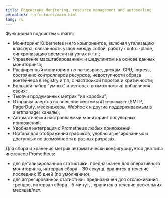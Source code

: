 ```yaml
---
title: Подсистема Monitoring, resource management and autoscaling
permalink: ru/features/marm.html
lang: ru
---
```


<!--Не надо писать про-->
<!-- - 010-operator-prometheus-crd-->
<!-- - 010-prometheus-crd-->
<!-- - 010-vertical-pod-autoscaler-crd-->

<!--Отсутствует информация по -->
<!-- - 301-prometheus-metrics-adapter-->
<!-- - 302-vertical-pod-autoscaler-->
<!-- - 303-prometheus-pushgateway-->
<!-- - 340-extended-monitoring-->
<!-- - 340-monitoring-applications-->
<!-- - 340-monitoring-custom-->
<!-- - 340-monitoring-kubernetes-control-plane-->
<!-- - 340-monitoring-ping-->
<!-- - 400-descheduler-->

<!--Есть информация по -->
<!-- - 200-operator-prometheus-->
<!-- - 300-prometheus-->


Функционал подсистемы marm:
- Мониторинг Kubernetes и его компонентов, включая утилизацию кластера, связанность узлов между собой, работу control-plane, синхронизацию времени на узлах и т.п.;
- Управление масштабированием и шедулингом на основе данных мониторинга;
- Расширенный мониторинг по namespace, дискам, CPU, Ingress, состоянию контроллеров ресурсов, недоступности образа контейнера в registry и т.п, с настройкой порогов и критичности;
- Большой набор "умных" алертов, с возможностью добавления своих;
- Тысячи продуманных метрик "из коробки";
- Отправка алертов во внешние системы `Alertmanager` (SMTP, PagerDuty, месенджеры, Webhook и другие поддерживаемым в alertmanager каналы);
- Автоматически настраиваемый мониторинг популярных приложений;
- Удобная интеграция с Prometheus любых приложений;
- Grafana для отображения графиков, удобно агрегированных и доступных по возможности в разных разрезах.

Для сбора и хранения метрик автоматически конфигурируется два типа инстансов Prometheus:
- для детализированной статистики: предназначен для оперативного мониторинга, интервал сбора – 30 секунд, хранится в течение последних 15 дней (по умолчанию);
- для аггрегированной статистики: предназначен для отслеживания трендов, интервал сбора – 5 минут, , хранится в течение нескольких месяцев/лет.

